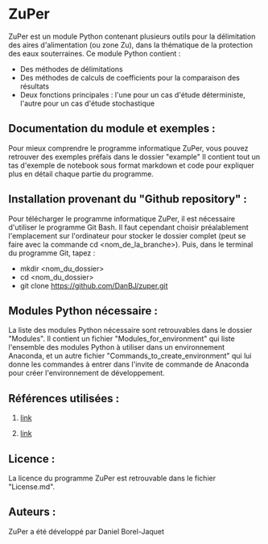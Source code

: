 # ZuPer

ZuPer est un module Python contenant plusieurs outils pour la délimitation des aires d'alimentation (ou zone Zu), dans la thématique de la protection des eaux souterraines. Ce module Python contient :

- Des méthodes de délimitations
- Des méthodes de calculs de coefficients pour la comparaison des résultats
- Deux fonctions principales : l'une pour un cas d'étude déterministe, l'autre pour un cas d'étude stochastique


## Documentation du module et exemples :

Pour mieux comprendre le programme informatique ZuPer, vous pouvez retrouver des exemples préfais dans le dossier "example" Il contient tout un tas d'exemple de notebook sous format markdown et code pour expliquer plus en détail chaque partie du programme.


## Installation provenant du "Github repository" :

Pour télécharger le programme informatique ZuPer, il est nécessaire d'utiliser le programme Git Bash. Il faut cependant choisir préalablement l'emplacement sur l'ordinateur pour stocker le dossier complet (peut se faire avec la commande cd <nom_de_la_branche>). Puis, dans le terminal du programme Git, tapez :

- mkdir <nom_du_dossier>
- cd <nom_du_dossier>
- git clone https://github.com/DanBJ/zuper.git


## Modules Python nécessaire :

La liste des modules Python nécessaire sont retrouvables dans le dossier "Modules". Il contient un fichier "Modules_for_environment" qui liste l'ensemble des modules Python à utiliser dans un environnement Anaconda, et un autre fichier "Commands_to_create_environment" qui lui donne les commandes à entrer dans l'invite de commande de Anaconda pour créer l'environnement de développement.


## Références utilisées :

1. [link](https://www.bafu.admin.ch/bafu/fr/home/themes/eaux/publications/publications-eaux/dimensionnement-aires-alimentation-zu.html)

2. [link](https://infoscience.epfl.ch/handle/20.500.14299/18139)


## Licence :

La licence du programme ZuPer est retrouvable dans le fichier "License.md".


## Auteurs :

ZuPer a été développé par Daniel Borel-Jaquet
